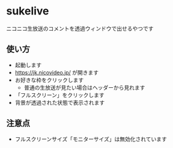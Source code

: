 # sukelive

ニコニコ生放送のコメントを透過ウィンドウで出せるやつです

## 使い方

- 起動します
- https://jk.nicovideo.jp/ が開きます
- お好きな枠をクリックします
  - 普通の生放送が見たい場合はヘッダーから見れます
- 「フルスクリーン」をクリックします
- 背景が透過された状態で表示されます

## 注意点

- フルスクリーンサイズ「モニターサイズ」は無効化されています

